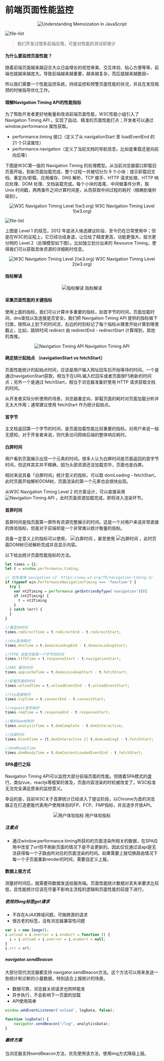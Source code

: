 # 前端页面性能监控

<p align="center">
<img src="https://pic1.zhimg.com/v2-514596bfb7c60cc8c2272f6d3c622331_1440w.jpg?source=172ae18b" alt="Understanding Memoization In JavaScript">
</p>

![file-list](https://pic1.zhimg.com/v2-514596bfb7c60cc8c2272f6d3c622331_1440w.jpg?source=172ae18b)

> 我们开发过很多前端应用，可是对性能的测试却很少

#### 为什么要监控页面性能？

随着前端页面越来越迎合大众日益增长的视觉审美、交互体验、贴心方便等等，前端也就越来越庞大。导致前端越来越重要，越来越复杂，而后就越来越脆弱~

所以我们需要一个性能监控系统，持续监控和预警页面性能的状况，并且在发现瓶颈的时候指导优化工作。

#### 理解Navigation Timing API的性能指标

为了帮助开发者更好地衡量和改进前端页面性能，W3C性能小组引入了 Navigation Timing API ，实现了自动、精准的页面性能打点；开发者可以通过 window.performance 属性获取。

- performance.timing 接口（定义了从 navigationStart 至 loadEventEnd 的 21 个只读属性）
- performance.navigation（定义了当前文档的导航信息，比如是重载还是向前向后等）

下图是W3C第一版的 Navigation Timing 的处理模型。从当前浏览器窗口卸载旧页面开始，到新页面加载完成，整个过程一共被切分为 9 个小块：提示卸载旧文档、重定向/卸载、应用缓存、DNS 解析、TCP 握手、HTTP 请求处理、HTTP 响应处理、DOM 处理、文档装载完成。每个小块的首尾、中间做事件分界，取 Unix 时间戳，两两事件之间计算时间差，从而获取中间过程的耗时（精确到毫秒级别）。

<p align="center">
<img src="https://pic2.zhimg.com/80/v2-9f63018694b9b4471e28295ddb675a91_720w.jpg" alt="W3C Navigation Timing Level 1(w3.org)">
<span>W3C Navigation Timing Level 1(w3.org)</span>
</p>



![file-list](https://pic2.zhimg.com/80/v2-9f63018694b9b4471e28295ddb675a91_720w.jpg)

上图是 Level 1 的规范，2012 年底进入候选建议阶段，至今仍在日常使用中；但是在W3C的议程上，它已经功成身退，让位给了精度更高，功能更强大，层次更分明的 Level 2（处理模型如下图）。比如独立划分出来的 Resource Timing，使得我们可以获取具体资源的详细耗时信息。

<p align="center">
<img src="https://pic2.zhimg.com/80/v2-dc4740614499ad2493efce8d5e827eb1_720w.jpg" alt="W3C Navigation Timing Level 2(w3.org)">
<span>W3C Navigation Timing Level 2(w3.org)</span>
</p>

#### 指标解读

<p align="center">
<img src="https://pic1.zhimg.com/80/v2-e4e26420d6b681b2b15b9edf9db9d4d0_720w.jpg" alt="指标解读">
<span>指标解读</span>
</p>

#### 采集页面性能的关键指标

使用上面的指标，我们可以计算许多重要的指标，如首字节的时间，页面加载时间，dns查找以及连接是否安全。我们把 Navigation Timing API 提供的指标做下归类，按照从上到下的时间流，右边的时刻标记了每个指标从哪里开始计算到哪里截止，比如，跳转时间 redirect 由 redirectEnd - redirectStart 计算得到，其他的类推。

<p align="center">
<img src="https://pic4.zhimg.com/80/v2-d80be1162b4d17d7c6ff265c26e30c3f_720w.jpg" alt="Navigation Timing API">
<span>Navigation Timing API</span>
</p>

#### 确定统计起始点 （navigationStart vs fetchStart）

页面性能统计的起始点时间，应该是用户输入网址回车后开始等待的时间。一个是通过navigationStart获取，相当于在URL输入栏回车或者页面按F5刷新的时间点；另外一个是通过 fetchStart，相当于浏览器准备好使用 HTTP 请求获取文档的时间。

从开发者实际分析使用的场景，浏览器重定向、卸载页面的耗时对页面加载分析并无太大作用；通常建议使用 fetchStart 作为统计起始点。

#### 首字节

主文档返回第一个字节的时间，是页面加载性能比较重要的指标。对用户来说一般无感知，对于开发者来说，则代表访问网络后端的整体响应耗时。

#### 白屏时间

用户看到页面展示出现一个元素的时间。很多人认为白屏时间是页面返回的首字节时间，但这样其实并不精确，因为头部资源还没加载完毕，页面也是白屏。

相对来说具备「白屏时间」统计意义的指标，可以取 domLoading - fetchStart，此时页面开始解析DOM树，页面渲染的第一个元素也会很快出现。

从W3C Navigation Timing Level 2 的方案设计，可以直接采用 <img src="https://www.zhihu.com/equation?tex=domInteractive+-+fetchStart" alt="Navigation Timing API"> ，此时页面资源加载完成，即将进入渲染环节。

#### 首屏时间

首屏时间是指页面第一屏所有资源完整展示的时间。这是一个对用户来说非常直接的体验指标，但是对于前端却是一个非常难以统计衡量的指标。

具备一定意义上的指标可以使用， <img src="https://www.zhihu.com/equation?tex=domContentLoadedEventEnd+-+fetchStart" alt="白屏时间"> ，甚至使用 <img src="https://www.zhihu.com/equation?tex=loadEventStart+-+fetchStart" alt="白屏时间"> ，此时页面DOM树已经解析完成并且显示内容。

以下给出统计页面性能指标的方法。

```js
let times = {};
let t = window.performance.timing;

// 优先使用 navigation v2  https://www.w3.org/TR/navigation-timing-2/
if (typeof win.PerformanceNavigationTiming === 'function') {
  try {
    var nt2Timing = performance.getEntriesByType('navigation')[0]
    if (nt2Timing) {
      t = nt2Timing
    }
  } catch (err) {
  }
}

//重定向时间
times.redirectTime = t.redirectEnd - t.redirectStart;

//dns查询耗时
times.dnsTime = t.domainLookupEnd - t.domainLookupStart;

//TTFB 读取页面第一个字节的时间
times.ttfbTime = t.responseStart - t.navigationStart;

//DNS 缓存时间
times.appcacheTime = t.domainLookupStart - t.fetchStart;

//卸载页面的时间
times.unloadTime = t.unloadEventEnd - t.unloadEventStart;

//tcp连接耗时
times.tcpTime = t.connectEnd - t.connectStart;

//request请求耗时
times.reqTime = t.responseEnd - t.responseStart;

//解析dom树耗时
times.analysisTime = t.domComplete - t.domInteractive;

//白屏时间 
times.blankTime = (t.domInteractive || t.domLoading) - t.fetchStart;

//domReadyTime
times.domReadyTime = t.domContentLoadedEventEnd - t.fetchStart;
```

#### SPA盛行之际

Navigation Timing API可以监控大部分前端页面的性能。但随着SPA模式的盛行，类似vue，reactjs等框架的普及，页面内容渲染的时机被改变了，W3C标准无法完全满足原来的监控意义。

幸运的是，目前W3C关于首屏统计已经进入了提议阶段，以Chrome为首的浏览器正在打造更能代表用户使用体验的FP、FCP、FMP指标，并且逐步开放API。

<p align="center">
<img src="https://pic2.zhimg.com/80/v2-7bbd2f7c671e5c9e292272040cb3a14d_720w.jpg" alt="用户体验指标">
<span>用户体验指标</span>
</p>

##### 注意点
- 通过window.performance.timing所获的的页面渲染所相关的数据，在SPA应用中改变了url但不刷新页面的情况下是不会更新的。因此仅仅通过该api是无法获得每一个子路由所对应的页面渲染的时间。如果需要上报切换路由情况下每一个子页面重新render的时间，需要自定义上报。

#### 数据上报方式

测量好时间后，就需要将数据发送给服务端。页面性能统计数据对丢失率要求比较低，且性能统计应该在尽量不影响主流程的逻辑和页面性能的前提下进行。

##### 使用的img标签get请求

- 不存在AJAX跨域问题，可做跨源的请求
- 很古老的标签，没有浏览器兼容性问题

```js
var i = new Image();
i.onload = i.onerror = i.onabort = function () {
  i = i.onload = i.onerror = i.onabort = null;
}
i.src = url;
```

##### navigator.sendBeacon

大部分现代浏览器都支持 navigator.sendBeacon方法。这个方法可以用来发送一些统计和诊断的小量数据，特别适合上报统计的场景。

- 数据可靠，浏览器关闭请求也照样能发
- 异步执行，不会影响下一页面的加载
- API使用简单

```js
window.addEventListener('unload', logData, false);

function logData() {
    navigator.sendBeacon("/log", analyticsData);
}
```

##### 最终方案

当浏览器支持sendBeacon方法，优先使用该方法，使用img方式降级上报。
